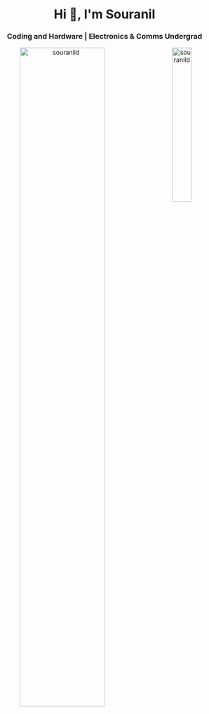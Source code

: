 <h1 align="center">Hi 👋, I'm Souranil</h1>
<h3 align="center">Coding and Hardware | Electronics & Comms Undergrad</h3>



<p align="center"> 
  <img align="left" src="https://github-profile-summary-cards.vercel.app/api/cards/profile-details?username=souranild&theme=dracula" alt="souranild" width=62%"/> 
  <img align="right" src="https://github-profile-summary-cards.vercel.app/api/cards/most-commit-language?username=souranild&theme=dracula" alt="souranild" width="30%"/> 
</p>
